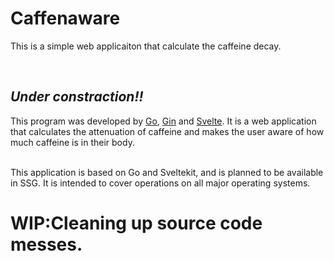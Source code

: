 # Caffenaware
This is a simple web applicaiton that calculate the caffeine decay.

<br>

## ***Under constraction!!***

This program was developed by [Go](https://golang.org/), [Gin](https://github.com/gin-gonic/gin) and [Svelte](https://svelte.dev/).
It is a web application that calculates the attenuation of caffeine and makes the user aware of how much caffeine is in their body.

<br>
This application is based on Go and Sveltekit, and is planned to be available in SSG. 
It is intended to cover operations on all major operating systems.

# WIP:Cleaning up source code messes.
